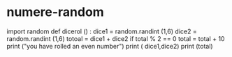 # numere-random
import random def dicerol () :     dice1 = random.randint (1,6)     dice2 = random.randint (1,6)     totoal = dice1 + dice2     if total % 2 == 0         total = total + 10         print ("you have rolled an even number") print ( dice1,dice2) print (total)
